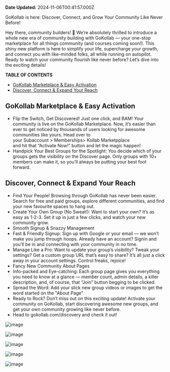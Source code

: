 **Date Updated:** 2024-11-06T00:41:57.000Z

[](https://join.gokollab.com/)

GoKollab is here: Discover, Connect, and Grow Your Community Like Never Before! 

  
Hey there, community builders! :tada: We’re absolutely thrilled to introduce a whole new era of community building with GoKollab — your one-stop marketplace for all things community (and courses coming soon!). This shiny new platform is here to simplify your life, supercharge your growth, and connect you with like-minded folks, all while running on autopilot. Ready to watch your community flourish like never before? Let’s dive into the exciting details! 

  
**TABLE OF CONTENTS**

* [GoKollab Marketplace & Easy Activation](#GoKollab-Marketplace-&-Easy-Activation)
* [Discover, Connect & Expand Your Reach](#Discover,-Connect-&-Expand-Your-Reach)

  
## **GoKollab Marketplace & Easy Activation**

* Flip the Switch, Get Discovered! Just one click, and BAM! Your community is live on the GoKollab Marketplace. Now, it’s easier than ever to get noticed by thousands of users looking for awesome communities like yours. Head over to  
your Subaccount > Memberships> Kollab Marketpplace  
and hit that “Activate Now!” button and let the magic happen!
* Handpick Your Best Groups for the Spotlight: You decide which of your groups gets the visibility on the Discover page. Only groups with 10+ members can make it, so you’ll always be putting your best foot forward.

## **Discover, Connect & Expand Your Reach**

* Find Your People! Browsing through GoKollab has never been easier. Search for free and paid groups, explore different communities, and find your new favourite spaces to hang out.
* Create Your Own Group (No Sweat!): Want to start your own? It’s as easy as 1-2-3\. Set it up in just a few clicks, and watch your new community grow.
* Smooth Signup & Snazzy Management
* Fast & Friendly Signup: Sign up with Google or your email — we won’t make you jump through hoops. Already have an account? Signin and you’ll be in and connecting with your community in no time.
* Manage Like a Pro: Want to update your group’s visibility? Tweak your settings? Get a custom group URL that’s easy to share? It’s all just a click away in your account settings. Control freaks, rejoice!
* Fancy New Community About Pages
* Info-packed and Eye-catching: Each group page gives you everything you need to know at a glance — member count, admin details, a killer description, and, of course, that “Join” button begging to be clicked.
* Spread the Word: Add your slick new group videos or images to get the word started on the "About Page"
* Ready to Rock? Don’t miss out on this exciting update! Activate your community on GoKollab, start discovering awesome new groups, and get your own community growing like never before.
* Head to gokollab.com/discovery and check it out!
  
  
![image](https://s3.amazonaws.com/cdn.freshdesk.com/data/helpdesk/attachments/production/155036050173/original/w6e15UGPAMu067V2DMxqvZgctq2bcTBfkA.png?1730833709)

![image](https://s3.amazonaws.com/cdn.freshdesk.com/data/helpdesk/attachments/production/155036050180/original/ZEvKL3QbZNAe6LrQdpVeIwP1BjOsomlwKg.jpeg?1730833709)

![image](https://s3.amazonaws.com/cdn.freshdesk.com/data/helpdesk/attachments/production/155036050172/original/cRdHAbMPcPlkGYCe8usqvIskt50mdldPLQ.png?1730833709)

![image](https://s3.amazonaws.com/cdn.freshdesk.com/data/helpdesk/attachments/production/155036050181/original/mhNB525DQ_0AhqJu3ktKzEuAMu4LIntcLA.jpeg?1730833709)

![image](https://s3.amazonaws.com/cdn.freshdesk.com/data/helpdesk/attachments/production/155036050178/original/yfUJ38c96gOJuFmbrboaHuaOC0ceXH2Dcg.jpeg?1730833709)

  